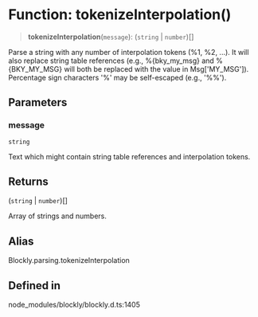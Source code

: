 # Function: tokenizeInterpolation()

> **tokenizeInterpolation**(`message`): (`string` \| `number`)[]

Parse a string with any number of interpolation tokens (%1, %2, ...).
It will also replace string table references (e.g., %{bky_my_msg} and
%{BKY_MY_MSG} will both be replaced with the value in
Msg['MY_MSG']). Percentage sign characters '%' may be self-escaped
(e.g., '%%').

## Parameters

### message

`string`

Text which might contain string table references and
interpolation tokens.

## Returns

(`string` \| `number`)[]

Array of strings and numbers.

## Alias

Blockly.parsing.tokenizeInterpolation

## Defined in

node_modules/blockly/blockly.d.ts:1405
